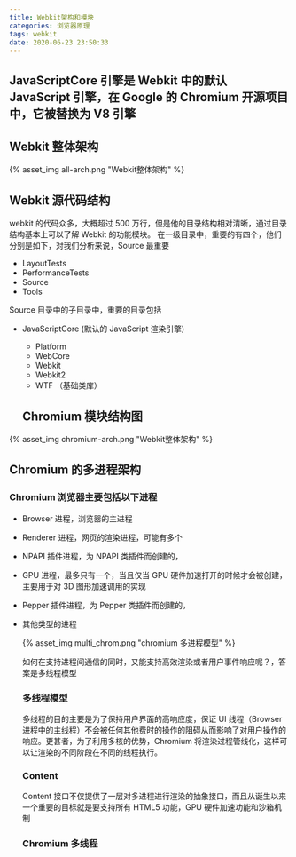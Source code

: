 ```yaml
---
title: Webkit架构和模块
categories: 浏览器原理
tags: webkit
date: 2020-06-23 23:50:33
---
```


## JavaScriptCore 引擎是 Webkit 中的默认 JavaScript 引擎，在 Google 的 Chromium 开源项目中，它被替换为 V8 引擎

## Webkit 整体架构

{% asset_img all-arch.png "Webkit整体架构" %}

## Webkit 源代码结构

webkit 的代码众多，大概超过 500 万行，但是他的目录结构相对清晰，通过目录结构基本上可以了解 Webkit 的功能模块。
在一级目录中，重要的有四个，他们分别是如下，对我们分析来说，Source 最重要

- LayoutTests
- PerformanceTests
- Source
- Tools

Source 目录中的子目录中，重要的目录包括

- JavaScriptCore (默认的 JavaScript 渲染引擎)

  - Platform
  - WebCore
  - Webkit
  - Webkit2
  - WTF （基础类库）

  ## Chromium 模块结构图

{% asset_img   chromium-arch.png "Webkit整体架构" %}

## Chromium 的多进程架构

### Chromium 浏览器主要包括以下进程

- Browser 进程，浏览器的主进程
- Renderer 进程，网页的渲染进程，可能有多个
- NPAPI 插件进程，为 NPAPI 类插件而创建的，
- GPU 进程，最多只有一个，当且仅当 GPU 硬件加速打开的时候才会被创建，主要用于对 3D 图形加速调用的实现
- Pepper 插件进程，为 Pepper 类插件而创建的，
- 其他类型的进程

  {% asset_img   multi_chrom.png "chromium 多进程模型" %}

  如何在支持进程间通信的同时，又能支持高效渲染或者用户事件响应呢？，答案是多线程模型

  ### 多线程模型

  多线程的目的主要是为了保持用户界面的高响应度，保证 UI 线程（Browser 进程中的主线程）不会被任何其他费时的操作的阻碍从而影响了对用户操作的响应。更甚者，为了利用多核的优势，Chromium 将渲染过程管线化，这样可以让渲染的不同阶段在不同的线程执行。

  ### Content

  Content 接口不仅提供了一层对多进程进行渲染的抽象接口，而且从诞生以来一个重要的目标就是要支持所有 HTML5 功能，GPU 硬件加速功能和沙箱机制

  ### Chromium 多线程
